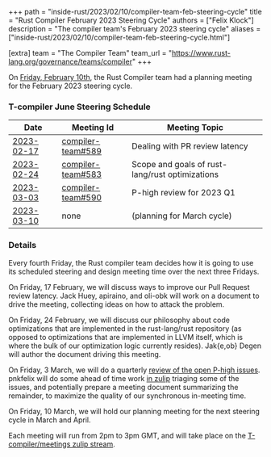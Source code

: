 +++
path = "inside-rust/2023/02/10/compiler-team-feb-steering-cycle"
title = "Rust Compiler February 2023 Steering Cycle"
authors = ["Felix Klock"]
description = "The compiler team's February 2023 steering cycle"
aliases = ["inside-rust/2023/02/10/compiler-team-feb-steering-cycle.html"]

[extra]
team = "The Compiler Team"
team_url = "https://www.rust-lang.org/governance/teams/compiler"
+++

On [Friday, February 10th][feb-10-zulip-archive], the Rust Compiler team had a planning meeting for the February 2023 steering cycle.

[feb-10-zulip-archive]: https://rust-lang.zulipchat.com/#narrow/stream/238009-t-compiler.2Fmeetings/topic/.5Bplanning.20meeting.5D.202023-02-10/near/327073587

### T-compiler June Steering Schedule

| Date           | Meeting Id            | Meeting Topic                                   |
|----------------|-----------------------|-------------------------------------------------|
| [2023-02-17][] | [compiler-team#589][] | Dealing with PR review latency                  |
| [2023-02-24][] | [compiler-team#583][] | Scope and goals of rust-lang/rust optimizations |
| [2023-03-03][] | [compiler-team#590][] | P-high review for 2023 Q1                       |
| [2023-03-10][] | none                  | (planning for March cycle)                      |

[2023-02-17]: https://calendar.google.com/calendar/event?action=TEMPLATE&tmeid=Nzk5YW5ybjZhZHI5c243cjllZmdhc2RkMG8gNnU1cnJ0Y2U2bHJ0djA3cGZpM2RhbWdqdXNAZw&tmsrc=6u5rrtce6lrtv07pfi3damgjus%40group.calendar.google.com

[2023-02-24]: https://calendar.google.com/calendar/event?action=TEMPLATE&tmeid=MDFpY2NtNmFxbWZ1Y2tpN3Fka2Vqa251YWkgNnU1cnJ0Y2U2bHJ0djA3cGZpM2RhbWdqdXNAZw&tmsrc=6u5rrtce6lrtv07pfi3damgjus%40group.calendar.google.com

[2023-03-03]: https://calendar.google.com/calendar/event?action=TEMPLATE&tmeid=MDk5ZDhtMjAzcmt2ZDlmMmR0ZWE0cXB2ZjUgNnU1cnJ0Y2U2bHJ0djA3cGZpM2RhbWdqdXNAZw&tmsrc=6u5rrtce6lrtv07pfi3damgjus%40group.calendar.google.com

[2023-03-10]: https://calendar.google.com/calendar/event?action=TEMPLATE&tmeid=MDJyYnJ1cGFtdWR1c2lnNjFmcHJ2b3JlODFfMjAyMzAzMTBUMTUwMDAwWiA2dTVycnRjZTZscnR2MDdwZmkzZGFtZ2p1c0Bn&tmsrc=6u5rrtce6lrtv07pfi3damgjus%40group.calendar.google.com

[compiler-team#589]: https://github.com/rust-lang/compiler-team/issues/589
[compiler-team#583]: https://github.com/rust-lang/compiler-team/issues/583
[compiler-team#590]: https://github.com/rust-lang/compiler-team/issues/590

### Details

Every fourth Friday, the Rust compiler team decides how
it is going to use its scheduled steering and design meeting time over the next
three Fridays.

On Friday, 17 February, we will discuss ways to improve our Pull Request review
latency. Jack Huey, apiraino, and oli-obk will work on a document to drive the
meeting, collecting ideas on how to attack the problem.

On Friday, 24 February, we will discuss our philosophy about code optimizations
that are implemented in the rust-lang/rust repository (as opposed to
optimizations that are implemented in LLVM itself, which is where the bulk of
our optimization logic currently resides). Jak{e,ob} Degen will author the
document driving this meeting.

On Friday, 3 March, we will do a quarterly [review of the open P-high issues][compiler-team#590].
pnkfelix will do some ahead of time work [in zulip](https://rust-lang.zulipchat.com/#narrow/stream/131828-t-compiler/topic/reviewing.20P-high.20issues.202022.20.28Q3.29/near/300390068)
triaging
some of the issues, and potentially prepare a meeting document summarizing the
remainder, to maximize the quality of our synchronous in-meeting time.

On Friday, 10 March, we will hold our planning meeting for the next steering
cycle in March and April.

Each meeting will run from 2pm to 3pm GMT, and will take place on the
[T-compiler/meetings zulip stream][zulip].

[zulip]: https://rust-lang.zulipchat.com/#narrow/stream/238009-t-compiler.2Fmeetings
